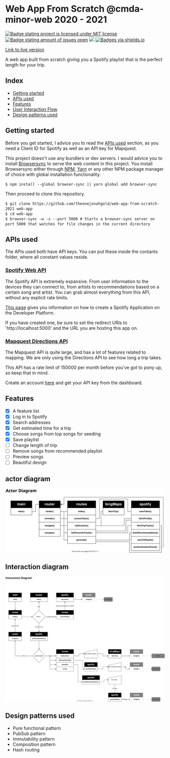 # Web App From Scratch @cmda-minor-web 2020 - 2021

[![Badge stating project is licensed under MIT license](https://img.shields.io/github/license/theonejonahgold/web-app-from-scratch-2021)](https://github.com/theonejonahgold/web-app-from-scratch-2021/blob/master/LICENSE) [![Badge stating amount of issues open](https://img.shields.io/github/issues/theonejonahgold/web-app-from-scratch-2021)](https://github.com/theonejonahgold/web-app-from-scratch-2021/issues) [![](https://img.shields.io/badge/site--status-up-success)](https://triptop.app) [![Badges via shields.io](https://img.shields.io/badge/badges%20via-shields.io-brightgreen)](shields.io)

[Link to live version](https://theonejonahgold.github.io/web-app-from-scratch-2021)

A web app built from scratch giving you a Spotify playlist that is the perfect length for your trip.

## Index

- [Getting started](#getting-started)
- [APIs used](#apis-used)
- [Features](#features)
- [User Interaction Flow](#user-interaction-flow)
- [Design patterns used](#design-patterns-used)

## Getting started

Before you get started, I advice you to read the [APIs used](#apis-used) section, as you need a Client ID for Spotify as well as an API key for Mapquest.

This project doesn't use any bundlers or dev servers. I would advice you to install [Browsersync](https://www.npmjs.com/package/browser-sync) to serve the web content in this project. You install Browsersync either through [NPM](https://www.npmjs.com), [Yarn](https://yarnpkg.com) or any other NPM package manager of choice with global installation functionality.

```shell
$ npm install --global browser-sync || yarn global add browser-sync
```

Then proceed to clone this repository.

```shell
$ git clone https://github.com/theonejonahgold/web-app-from-scratch-2021 web-app
$ cd web-app
$ browser-sync -w -s --port 5000 # Starts a browser-sync server on port 5000 that watches for file changes in the current directory
```

## APIs used

The APIs used both have API keys. You can put these inside the contants folder, where all constant values reside.

### [Spotify Web API](https://developer.spotify.com/documentation/web-api/)

The Spotify API is extremely expansive. From user information to the devices they can connect to, from artists to recommendations based on a certain song and artist. You can grab almost everything from this API, without any explicit rate limits.

[This page](https://developer.spotify.com/documentation/general/guides/app-settings/#register-your-app) gives you information on how to create a Spotify Application on the Developer Platform.

If you have created one, be sure to set the redirect URIs to 'http://localhost:5000' and the URL you are hosting this app on.

### [Mapquest Directions API](https://developer.mapquest.com/documentation/directions-api/route/get/)

The Mapquest API is quite large, and has a lot of features related to mapping. We are only using the Directions API to see how long a trip takes.

This API has a rate limit of 150000 per month before you've got to pony up, so keep that in mind.

Create an account [here](https://developer.mapquest.com/user/register) and get your API key from the dashboard.

## Features

- [x] A feature list
- [x] Log in to Spotify
- [x] Search addresses
- [x] Get estimated time for a trip
- [x] Choose songs from top songs for seeding
- [x] Save playlist
- [ ] Change length of trip
- [ ] Remove songs from recommended playlist
- [ ] Preview songs
- [ ] Beautiful design

## actor diagram

![Action diagram of app](assets/actor_diagram.svg)

## Interaction diagram

![Interaction diagram of app](assets/interaction_diagram.svg)

## Design patterns used

- Pure functional pattern
- PubSub pattern
- Immutability pattern
- Composition pattern
- Hash routing
